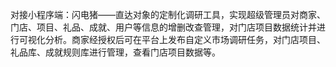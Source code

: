 对接小程序端：闪电猪——直达对象的定制化调研工具，实现超级管理员对商家、门店、项目、礼品、成就、用户等信息的增删改查管理，对门店项目数据统计并进行可视化分析。商家经授权后可在平台上发布自定义市场调研任务，对门店项目、礼品库、成就规则库进行管理，查看门店项目数据等。
